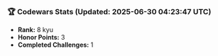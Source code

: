 ### 🏆 Codewars Stats (Updated: 2025-06-30 04:23:47 UTC)

- **Rank:** 8 kyu
- **Honor Points:** 3
- **Completed Challenges:** 1
